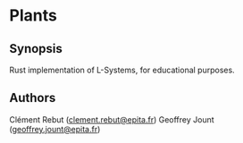 # Plants

## Synopsis

Rust implementation of L-Systems, for educational purposes.

## Authors

Clément Rebut (clement.rebut@epita.fr)
Geoffrey Jount (geoffrey.jount@epita.fr)

